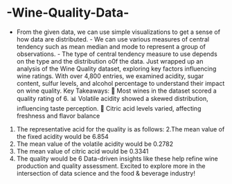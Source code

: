 # -Wine-Quality-Data-
- From the given data, we can use simple visualizations to get a sense of how data are distributed. - We can use various measures of central tendency such as mean median and mode to represent a group of observations. - The type of central tendency measure to use depends on the type and the distribution o0f the data.
Just wrapped up an analysis of the Wine Quality dataset, exploring key factors influencing wine ratings. With over 4,800 entries, we examined acidity, sugar content, sulfur levels, and alcohol percentage to understand their impact on wine quality.
Key Takeaways:
🍷 Most wines in the dataset scored a quality rating of 6.
📊 Volatile acidity showed a skewed distribution, influencing taste perception.
🔬 Citric acid levels varied, affecting freshness and flavor balance

1. The representative acid for the quality is as follows:
2.The mean value of the fixed acidity would be 6.854
3. The mean value of the volatile acidity would be 0.2782
4. The mean value of citric acid would be 0.3341
5. The quality would be 6
   Data-driven insights like these help refine wine production and quality assessment. Excited to explore more in the intersection of data science and the food & beverage industry!
